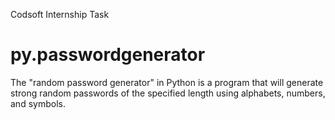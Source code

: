 Codsoft Internship Task
# py.passwordgenerator
The "random password generator" in Python is a program that will generate strong random passwords of the specified length using alphabets, numbers, and symbols.

